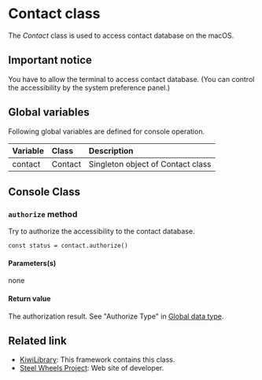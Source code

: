 # Contact class
The *Contact* class is used to access contact database on the macOS.

## Important notice
You have to allow the terminal to access contact database.
(You can control the accessibility by the system preference panel.)

## Global variables
Following global variables are defined for console operation.

|Variable   |Class    | Description                      |
|:---       |:---     |:---                              |
|contact    |Contact  |Singleton object of Contact class |

## Console Class
### `authorize` method
Try to authorize the accessibility to the contact database.
````
const status = contact.authorize()
````

#### Parameters(s)
none

#### Return value
The authorization result. See "Authorize Type" in [Global data type](https://github.com/steelwheels/KiwiScript/blob/master/KiwiLibrary/Document/GlobalType.md).


## Related link
* [KiwiLibrary](https://github.com/steelwheels/KiwiScript/blob/master/KiwiLibrary/Document/README.md): This framework contains this class.
* [Steel Wheels Project](http://steelwheels.github.io): Web site of developer.
